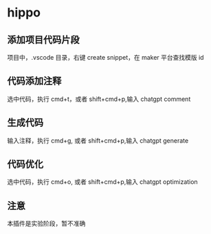 # hippo

## 添加项目代码片段

项目中，.vscode 目录，右键 create snippet，在 maker 平台查找模版 id

## 代码添加注释

选中代码，执行 cmd+t，或者 shift+cmd+p,输入 chatgpt comment

## 生成代码

输入注释，执行 cmd+g, 或者 shift+cmd+p,输入 chatgpt generate

## 代码优化

选中代码，执行 cmd+o, 或者 shift+cmd+p,输入 chatgpt optimization

## 注意

本插件是实验阶段，暂不准确
